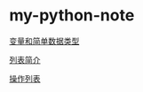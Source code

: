 # my-python-note

[变量和简单数据类型](https://github.com/xzu212/my-python-note/blob/main/note01.md)

[列表简介](https://github.com/xzu212/my-python-note/blob/main/note02.md)

[操作列表](https://github.com/xzu212/my-python-note/blob/main/note03.md)
